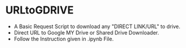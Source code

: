 # URLtoGDRIVE
- A Basic Request Script to download any "DIRECT LINK/URL" to drive.
- Direct URL to Google MY Drive or Shared Drive Downloader.
- Follow the Instruction given in .ipynb File. 
